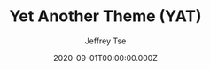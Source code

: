 ---
title: Yet Another Theme (YAT)
github: https://github.com/jeffreytse/jekyll-theme-yat
demo: https://jeffreytse.github.io/jekyll-theme-yat/
author: Jeffrey Tse
date: 2020-09-01T00:00:00.000Z
ssg:
  - Jekyll
cms:
  - Markdown
category:
  - Blog
  - Business
description: 🎨 Yet another theme for elegant writers with modern flat style.
draft: false
publish_date: '2019-12-12T04:16:29Z'
update_date: '2022-08-28T15:01:27Z'
github_star: 551
github_fork: 498
---